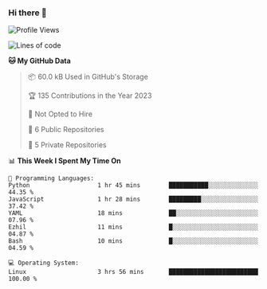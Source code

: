 ### Hi there 👋

<!--
**huayuan4396/huayuan4396** is a ✨ _special_ ✨ repository because its `README.md` (this file) appears on your GitHub profile.

Here are some ideas to get you started:

- 🔭 I’m currently working on ...
- 🌱 I’m currently learning ...
- 👯 I’m looking to collaborate on ...
- 🤔 I’m looking for help with ...
- 💬 Ask me about ...
- 📫 How to reach me: ...
- 😄 Pronouns: ...
- ⚡ Fun fact: ...
-->

<!--START_SECTION:waka-->
![Profile Views](http://img.shields.io/badge/Profile%20Views-297-blue)

![Lines of code](https://img.shields.io/badge/From%20Hello%20World%20I%27ve%20Written-140.8%20thousand%20lines%20of%20code-blue)

**🐱 My GitHub Data** 

> 📦 60.0 kB Used in GitHub's Storage 
 > 
> 🏆 135 Contributions in the Year 2023
 > 
> 🚫 Not Opted to Hire
 > 
> 📜 6 Public Repositories 
 > 
> 🔑 5 Private Repositories 
 > 
📊 **This Week I Spent My Time On** 

```text
💬 Programming Languages: 
Python                   1 hr 45 mins        ███████████░░░░░░░░░░░░░░   44.35 % 
JavaScript               1 hr 28 mins        █████████░░░░░░░░░░░░░░░░   37.42 % 
YAML                     18 mins             ██░░░░░░░░░░░░░░░░░░░░░░░   07.96 % 
Ezhil                    11 mins             █░░░░░░░░░░░░░░░░░░░░░░░░   04.87 % 
Bash                     10 mins             █░░░░░░░░░░░░░░░░░░░░░░░░   04.59 % 

💻 Operating System: 
Linux                    3 hrs 56 mins       █████████████████████████   100.00 % 
```


<!--END_SECTION:waka-->
